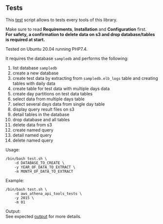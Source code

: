 ## Tests
This [test](../tests/test.sh) script allows to tests every tools of this library.

Make sure to read **Requirements**, **Installation** and **Configuration** first.       
**For safety, a confirmation to delete data on s3 and drop database/tables is required at start.**

Tested on Ubuntu 20.04 running PHP7.4.

It requires the database `sampledb` and performs the following:
1. list database `sampledb`
2. create a new database
3. create test data by extracting from `sampledb.elb_logs` table and creating tables with daily data
4. create table for test data with multiple days data
5. create day partitions on test data tables
6. select data from multiple days table
7. select several days data from single day table
8. display query result files on s3
9. detail tables in the database
10. drop database and all tables
11. delete data from s3
12. create named query
13. detail named query
14. delete named query

Usage:
```shell
/bin/bash test.sh \
    -d DATABASE_TO_CREATE \
    -y YEAR_OF_DATA_TO_EXTRACT \
    -m MONTH_OF_DATA_TO_EXTRACT
```

Example:
```shell
/bin/bash test.sh \
    -d aws_athena_api_tools_tests \
    -y 2015 \
    -m 01
```

Output:     
See expected [output](../tests/output.txt) for more details.

